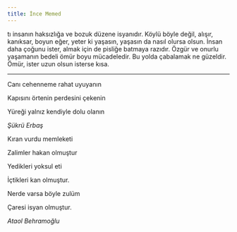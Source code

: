 ```yaml
---
title: İnce Memed 
---
```


tı insanın haksızlığa ve bozuk düzene isyanıdır. Köylü böyle değil, alışır, kanıksar, boyun eğer, yeter ki yaşasın, yaşasın da nasıl olursa olsun. İnsan daha çoğunu ister, almak için de pisliğe batmaya razıdır. Özgür ve onurlu yaşamanın bedeli ömür boyu mücadeledir. Bu yolda çabalamak ne güzeldir. Ömür, ister uzun olsun isterse kısa. 

---

Canı cehenneme rahat uyuyanın

Kapısını örtenin perdesini çekenin

Yüreği yalnız kendiyle dolu olanın

_Şükrü Erbaş_


Kıran vurdu memleketi

Zalimler hakan olmuştur

Yedikleri yoksul eti

İçtikleri kan olmuştur.

Nerde varsa böyle zulüm

Çaresi isyan olmuştur.

_Ataol Behramoğlu_